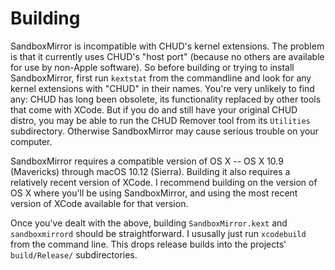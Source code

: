 # Building

SandboxMirror is incompatible with CHUD's kernel extensions.  The
problem is that it currently uses CHUD's "host port" (because no
others are available for use by non-Apple software).  So before
building or trying to install SandboxMirror, first run `kextstat` from
the commandline and look for any kernel extensions with "CHUD" in
their names.  You're very unlikely to find any:  CHUD has long been
obsolete, its functionality replaced by other tools that come with
XCode.  But if you do and still have your original CHUD distro, you
may be able to run the CHUD Remover tool from its `Utilities`
subdirectory.  Otherwise SandboxMirror may cause serious trouble on
your computer.

SandboxMirror requires a compatible version of OS X -- OS X 10.9
(Mavericks) through macOS 10.12 (Sierra).  Building it also requires a
relatively recent version of XCode.  I recommend building on the
version of OS X where you'll be using SandboxMirror, and using the
most recent version of XCode available for that version.

Once you've dealt with the above, building `SandboxMirror.kext` and
`sandboxmirrord` should be straightforward.  I ususally just run
`xcodebuild` from the command line.  This drops release builds into
the projects' `build/Release/` subdirectories.
